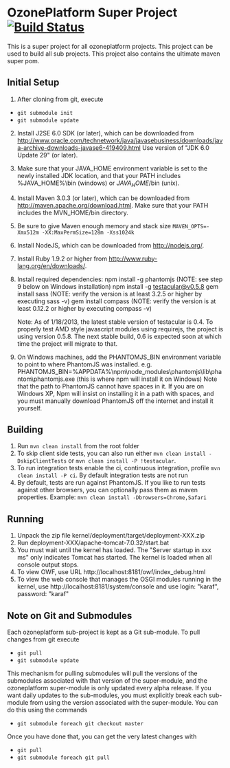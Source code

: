 OzonePlatform Super Project [![Build Status](https://travis-ci.org/ozoneplatform/ozoneplatform.png)](https://travis-ci.org/ozoneplatform/ozoneplatform)
======================

This is a super project for all ozoneplatform projects.  This project can be used to build all sub projects.
This project also contains the ultimate maven super pom.

Initial Setup
-------------

1. After cloning from git, execute
 * `git submodule init`
 * `git submodule update`

2. Install J2SE 6.0 SDK (or later), which can be downloaded from
   http://www.oracle.com/technetwork/java/javasebusiness/downloads/java-archive-downloads-javase6-419409.html
   Use version of "JDK 6.0 Update 29" (or later).

3. Make sure that your JAVA_HOME environment variable is set to the newly installed
   JDK location, and that your PATH includes %JAVA_HOME%\bin (windows) or 
   $JAVA_HOME$/bin (unix).

4. Install Maven 3.0.3 (or later), which can be downloaded from
   http://maven.apache.org/download.html. Make sure that your PATH includes 
   the MVN_HOME/bin directory. 

5. Be sure to give Maven enough memory and stack size `MAVEN_OPTS=-Xmx512m -XX:MaxPermSize=128m -Xss1024k`
   
6. Install NodeJS, which can be downloaded from http://nodejs.org/.

7. Install Ruby 1.9.2 or higher from http://www.ruby-lang.org/en/downloads/.

8. Install required dependencies:
       npm install -g phantomjs (NOTE: see step 9 below on Windows installation)
       npm install -g testacular@v0.5.8
       gem install sass (NOTE: verify the version is at least 3.2.5 or higher by executing sass -v)
       gem install compass (NOTE: verify the version is at least 0.12.2 or higher by executing compass -v)
       
   Note: As of 1/18/2013, the latest stable version of testacular is 0.4.  To properly test AMD style javascript modules
   using requirejs, the project is using version 0.5.8.  The next stable build, 0.6 is expected soon at which time the
   project will migrate to that.

9. On Windows machines, add the PHANTOMJS_BIN environment variable to point to where PhantomJS was installed.
		e.g.  PHANTOMJS_BIN=%APPDATA%\npm\node_modules\phantomjs\lib\phantom\phantomjs.exe (this is where npm will install it on Windows)
		Note that the path to PhantomJS cannot have spaces in it.  If you are on Windows XP, Npm will insist on installing it in a path
		with spaces, and you must manually download PhantomJS off the internet and install it yourself.

Building
--------
1. Run `mvn clean install` from the root folder
2. To skip client side tests, you can also run either `mvn clean install -DskipClientTests` or `mvn clean install -P !testacular`.
3. To run integration tests enable the ci, continuous integration, profile `mvn clean install -P ci`.  By default integration tests are not run
4. By default, tests are run against PhantomJS. If you like to run tests against other browsers, you can optionally pass them as maven properties.
       Example: `mvn clean install -Dbrowsers=Chrome,Safari`

Running
--------
1. Unpack the zip file kernel/deployment/target/deployment-XXX.zip
2. Run deployment-XXX/apache-tomcat-7.0.32/start.bat
3. You must wait until the kernel has loaded.
	The "Server startup in xxx ms" only indicates Tomcat has started.
	The kernel is loaded when all console output stops.
4. To view OWF, use URL http://localhost:8181/owf/index_debug.html
5. To view the web console that manages the OSGI modules running in the kernel, use http://localhost:8181/system/console
	and use login: "karaf", password: "karaf"
	
Note on Git and Submodules
--------------------------
Each ozoneplatform sub-project is kept as a Git sub-module.  To pull changes from git execute
 * `git pull`
 * `git submodule update`

 This mechanism for pulling submodules will pull the versions of the submodules associated with that version
 of the super-module, and the ozoneplatform super-module is only updated every alpha release.  If you want daily 
 updates to the sub-modules, you must explicitly break each sub-module from using the version associated with the 
 super-module.  You can do this using the commands
  * `git submodule foreach git checkout master`
  
 Once you have done that, you can get the very latest changes with
  * `git pull`
  * `git submodule foreach git pull`